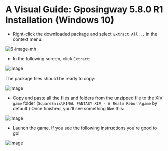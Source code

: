 # A Visual Guide: Gposingway 5.8.0 R1 Installation (Windows 10)






* Right-click the downloaded package and select `Extract All...` in the context menu:

![6-image-mh](https://github.com/gposingway/gposingway/assets/18711130/7968f27b-f5b5-4c1c-ba07-5911a8f7a79e)

* In the following screen, click `Extract`:

![image](https://github.com/gposingway/gposingway/assets/18711130/7d3c3978-355e-4b0e-9a74-c64ab2318f65)

The package files should be ready to copy:

![image](https://github.com/gposingway/gposingway/assets/18711130/5654b154-4599-4623-94f2-d177c5668a18)

* Copy and paste all the files and folders from the unzipped file to the XIV `game` folder (`SquareEnix\FINAL FANTASY XIV - A Realm Reborn\game` by default.) Once finished, you'll see something like this:

![image](https://github.com/gposingway/gposingway/assets/18711130/0b19951d-0338-419c-903b-351be9483b2f)

* Launch the game. If you see the following instructions you're good to go!

![image](https://github.com/gposingway/gposingway/assets/18711130/65ef0e5f-f49e-4903-9105-acd9bb9c41e9)
